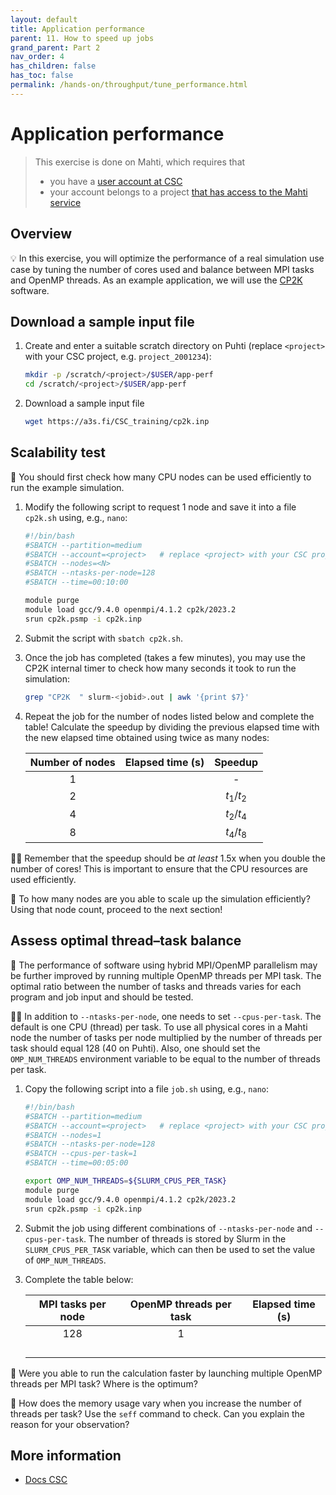 ```yaml
---
layout: default
title: Application performance
parent: 11. How to speed up jobs
grand_parent: Part 2
nav_order: 4
has_children: false
has_toc: false
permalink: /hands-on/throughput/tune_performance.html
---
```


# Application performance

> This exercise is done on Mahti, which requires that
> - you have a [user account at CSC](https://docs.csc.fi/accounts/how-to-create-new-user-account/)
> - your account belongs to a project [that has access to the Mahti service](https://docs.csc.fi/accounts/how-to-add-service-access-for-project/)

## Overview

💡 In this exercise, you will optimize the performance of a real simulation use
case by tuning the number of cores used and balance between MPI tasks and
OpenMP threads. As an example application, we will use the
[CP2K](https://docs.csc.fi/apps/cp2k/) software.

## Download a sample input file

1. Create and enter a suitable scratch directory on Puhti (replace `<project>`
   with your CSC project, e.g. `project_2001234`):

   ```bash
   mkdir -p /scratch/<project>/$USER/app-perf
   cd /scratch/<project>/$USER/app-perf
   ```

2. Download a sample input file
 
   ```bash
   wget https://a3s.fi/CSC_training/cp2k.inp
   ```

## Scalability test

💬 You should first check how many CPU nodes can be used efficiently to run the
example simulation.

1. Modify the following script to request 1 node and save it into a file
   `cp2k.sh` using, e.g., `nano`:
   
   ```bash
   #!/bin/bash
   #SBATCH --partition=medium
   #SBATCH --account=<project>   # replace <project> with your CSC project, e.g. project_2001234
   #SBATCH --nodes=<N>
   #SBATCH --ntasks-per-node=128
   #SBATCH --time=00:10:00

   module purge
   module load gcc/9.4.0 openmpi/4.1.2 cp2k/2023.2
   srun cp2k.psmp -i cp2k.inp
   ```

2. Submit the script with `sbatch cp2k.sh`.
3. Once the job has completed (takes a few minutes), you may use the CP2K
   internal timer to check how many seconds it took to run the simulation:

   ```bash
   grep "CP2K  " slurm-<jobid>.out | awk '{print $7}'
   ```

4. Repeat the job for the number of nodes listed below and complete the table!
   Calculate the speedup by dividing the previous elapsed time with the new
   elapsed time obtained using twice as many nodes:

   | Number of nodes | Elapsed time (s) | Speedup                         |
   |:---------------:|:----------------:|:-------------------------------:|
   |1                |                  | -                               |
   |2                |                  | *t*<sub>1</sub>/*t*<sub>2</sub> |
   |4                |                  | *t*<sub>2</sub>/*t*<sub>4</sub> |
   |8                |                  | *t*<sub>4</sub>/*t*<sub>8</sub> |

☝🏻 Remember that the speedup should be *at least* 1.5x when you double the
number of cores! This is important to ensure that the CPU resources are used
efficiently.

💭 To how many nodes are you able to scale up the simulation efficiently? Using
that node count, proceed to the next section!

## Assess optimal thread–task balance

💬 The performance of software using hybrid MPI/OpenMP parallelism may be 
further improved by running multiple OpenMP threads per MPI task. The optimal
ratio between the number of tasks and threads varies for each program and job
input and should be tested.

☝🏻 In addition to `--ntasks-per-node`, one needs to set `--cpus-per-task`. The
default is one CPU (thread) per task. To use all physical cores in a Mahti node
the number of tasks per node multiplied by the number of threads per task
should equal 128 (40 on Puhti). Also, one should set the `OMP_NUM_THREADS`
environment variable to be equal to the number of threads per task.

1. Copy the following script into a file `job.sh` using, e.g., `nano`:

   ```bash
   #!/bin/bash
   #SBATCH --partition=medium
   #SBATCH --account=<project>   # replace <project> with your CSC project, e.g. project_2001234
   #SBATCH --nodes=1
   #SBATCH --ntasks-per-node=128
   #SBATCH --cpus-per-task=1
   #SBATCH --time=00:05:00

   export OMP_NUM_THREADS=${SLURM_CPUS_PER_TASK}
   module purge
   module load gcc/9.4.0 openmpi/4.1.2 cp2k/2023.2
   srun cp2k.psmp -i cp2k.inp
   ```

2. Submit the job using different combinations of `--ntasks-per-node` and
   `--cpus-per-task`. The number of threads is stored by Slurm in the
   `SLURM_CPUS_PER_TASK` variable, which can then be used to set the value of
   `OMP_NUM_THREADS`.

3. Complete the table below:

   | MPI tasks per node  | OpenMP threads per task | Elapsed time (s) |
   |:-------------------:|:-----------------------:|:----------------:|
   |128                  |1                        |                  |
   |                     |                         |                  |
   |                     |                         |                  |
   |                     |                         |                  |
   |                     |                         |                  |

💭 Were you able to run the calculation faster by launching multiple OpenMP
threads per MPI task? Where is the optimum?

💭 How does the memory usage vary when you increase the number of threads per
   task? Use the `seff` command to check. Can you explain the reason for your
   observation?

## More information

- [Docs CSC](https://docs.csc.fi)